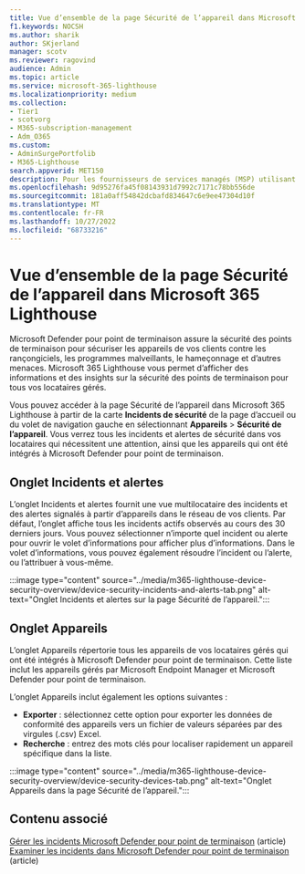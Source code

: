 ```yaml
---
title: Vue d’ensemble de la page Sécurité de l’appareil dans Microsoft 365 Lighthouse
f1.keywords: NOCSH
ms.author: sharik
author: SKjerland
manager: scotv
ms.reviewer: ragovind
audience: Admin
ms.topic: article
ms.service: microsoft-365-lighthouse
ms.localizationpriority: medium
ms.collection:
- Tier1
- scotvorg
- M365-subscription-management
- Adm_O365
ms.custom:
- AdminSurgePortfolib
- M365-Lighthouse
search.appverid: MET150
description: Pour les fournisseurs de services managés (MSP) utilisant Microsoft 365 Lighthouse, découvrez comment afficher les risques de sécurité.
ms.openlocfilehash: 9d95276fa45f08143931d7992c7171c78bb556de
ms.sourcegitcommit: 181a0aff54842dcbafd834647c6e9ee47304d10f
ms.translationtype: MT
ms.contentlocale: fr-FR
ms.lasthandoff: 10/27/2022
ms.locfileid: "68733216"
---
```

# <a name="overview-of-the-device-security-page-in-microsoft-365-lighthouse"></a>Vue d’ensemble de la page Sécurité de l’appareil dans Microsoft 365 Lighthouse

Microsoft Defender pour point de terminaison assure la sécurité des points de terminaison pour sécuriser les appareils de vos clients contre les rançongiciels, les programmes malveillants, le hameçonnage et d’autres menaces. Microsoft 365 Lighthouse vous permet d’afficher des informations et des insights sur la sécurité des points de terminaison pour tous vos locataires gérés.

Vous pouvez accéder à la page Sécurité de l’appareil dans Microsoft 365 Lighthouse à partir de la carte **Incidents de sécurité** de la page d’accueil ou du volet de navigation gauche en sélectionnant **Appareils** > **Sécurité de l’appareil**. Vous verrez tous les incidents et alertes de sécurité dans vos locataires qui nécessitent une attention, ainsi que les appareils qui ont été intégrés à Microsoft Defender pour point de terminaison.

## <a name="incidents-and-alerts-tab"></a>Onglet Incidents et alertes

L’onglet Incidents et alertes fournit une vue multilocataire des incidents et des alertes signalés à partir d’appareils dans le réseau de vos clients. Par défaut, l’onglet affiche tous les incidents actifs observés au cours des 30 derniers jours. Vous pouvez sélectionner n’importe quel incident ou alerte pour ouvrir le volet d’informations pour afficher plus d’informations. Dans le volet d’informations, vous pouvez également résoudre l’incident ou l’alerte, ou l’attribuer à vous-même.

:::image type="content" source="../media/m365-lighthouse-device-security-overview/device-security-incidents-and-alerts-tab.png" alt-text="Onglet Incidents et alertes sur la page Sécurité de l’appareil.":::

## <a name="devices-tab"></a>Onglet Appareils

L’onglet Appareils répertorie tous les appareils de vos locataires gérés qui ont été intégrés à Microsoft Defender pour point de terminaison. Cette liste inclut les appareils gérés par Microsoft Endpoint Manager et Microsoft Defender pour point de terminaison.

L’onglet Appareils inclut également les options suivantes :

- **Exporter** : sélectionnez cette option pour exporter les données de conformité des appareils vers un fichier de valeurs séparées par des virgules (.csv) Excel.
- **Recherche** : entrez des mots clés pour localiser rapidement un appareil spécifique dans la liste.

:::image type="content" source="../media/m365-lighthouse-device-security-overview/device-security-devices-tab.png" alt-text="Onglet Appareils dans la page Sécurité de l’appareil.":::

## <a name="related-content"></a>Contenu associé
[Gérer les incidents Microsoft Defender pour point de terminaison](../security/defender-endpoint/manage-incidents.md) (article)\
[Examiner les incidents dans Microsoft Defender pour point de terminaison](../security/defender-endpoint/investigate-incidents.md) (article)
